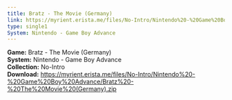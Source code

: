 ```yaml
---
title: Bratz - The Movie (Germany)
link: https://myrient.erista.me/files/No-Intro/Nintendo%20-%20Game%20Boy%20Advance/Bratz%20-%20The%20Movie%20(Germany).zip
type: single1
System: Nintendo - Game Boy Advance
---
```

<b>Game:</b> Bratz - The Movie (Germany)<br>
<b>System:</b> Nintendo - Game Boy Advance<br>
<b>Collection:</b> No-Intro<br>
<b>Download:</b> https://myrient.erista.me/files/No-Intro/Nintendo%20-%20Game%20Boy%20Advance/Bratz%20-%20The%20Movie%20(Germany).zip
